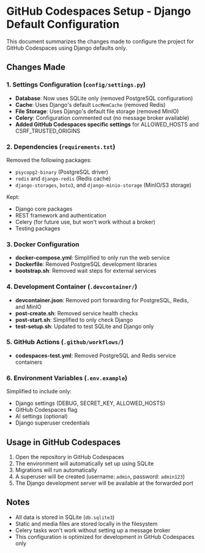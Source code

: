 # GitHub Codespaces Setup - Django Default Configuration

This document summarizes the changes made to configure the project for GitHub Codespaces using Django defaults only.

## Changes Made

### 1. Settings Configuration (`config/settings.py`)
- **Database**: Now uses SQLite only (removed PostgreSQL configuration)
- **Cache**: Uses Django's default `LocMemCache` (removed Redis)
- **File Storage**: Uses Django's default file storage (removed MinIO)
- **Celery**: Configuration commented out (no message broker available)
- **Added GitHub Codespaces specific settings** for ALLOWED_HOSTS and CSRF_TRUSTED_ORIGINS

### 2. Dependencies (`requirements.txt`)
Removed the following packages:
- `psycopg2-binary` (PostgreSQL driver)
- `redis` and `django-redis` (Redis cache)
- `django-storages`, `boto3`, and `django-minio-storage` (MinIO/S3 storage)

Kept:
- Django core packages
- REST framework and authentication
- Celery (for future use, but won't work without a broker)
- Testing packages

### 3. Docker Configuration
- **docker-compose.yml**: Simplified to only run the web service
- **Dockerfile**: Removed PostgreSQL development libraries
- **bootstrap.sh**: Removed wait steps for external services

### 4. Development Container (`.devcontainer/`)
- **devcontainer.json**: Removed port forwarding for PostgreSQL, Redis, and MinIO
- **post-create.sh**: Removed service health checks
- **post-start.sh**: Simplified to only check Django
- **test-setup.sh**: Updated to test SQLite and Django only

### 5. GitHub Actions (`.github/workflows/`)
- **codespaces-test.yml**: Removed PostgreSQL and Redis service containers

### 6. Environment Variables (`.env.example`)
Simplified to include only:
- Django settings (DEBUG, SECRET_KEY, ALLOWED_HOSTS)
- GitHub Codespaces flag
- AI settings (optional)
- Django superuser credentials

## Usage in GitHub Codespaces

1. Open the repository in GitHub Codespaces
2. The environment will automatically set up using SQLite
3. Migrations will run automatically
4. A superuser will be created (username: `admin`, password: `admin123`)
5. The Django development server will be available at the forwarded port

## Notes

- All data is stored in SQLite (`db.sqlite3`)
- Static and media files are stored locally in the filesystem
- Celery tasks won't work without setting up a message broker
- This configuration is optimized for development in GitHub Codespaces only